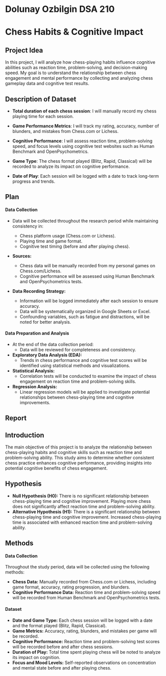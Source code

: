 # Dolunay Ozbilgin DSA 210 
# Chess Habits & Cognitive Impact

## **Project Idea**
In this project, I will analyze how chess-playing habits influence cognitive abilities such as reaction time, problem-solving, and decision-making speed. My goal is to understand the relationship between chess engagement and mental performance by collecting and analyzing chess gameplay data and cognitive test results.

## **Description of Dataset**
- **Total duration of each chess session**: I will manually record my chess playing time for each session.

- **Game Performance Metrics**: I will track my rating, accuracy, number of blunders, and mistakes from Chess.com or Lichess.

- **Cognitive Performance**: I will assess reaction time, problem-solving speed, and focus levels using cognitive test websites such as Human Benchmark and OpenPsychometrics.

- **Game Type**: The chess format played (Blitz, Rapid, Classical) will be recorded to analyze its impact on cognitive performance.

- **Date of Play**: Each session will be logged with a date to track long-term progress and trends.

## **Plan**
#### **Data Collection**
- Data will be collected throughout the research period while maintaining consistency in:
  - Chess platform usage (Chess.com or Lichess).
  - Playing time and game format.
  - Cognitive test timing (before and after playing chess).

- **Sources:**
  - Chess data will be manually recorded from my personal games on Chess.com/Lichess.
  - Cognitive performance will be assessed using Human Benchmark and OpenPsychometrics tests.

- **Data Recording Strategy:**
  - Information will be logged immediately after each session to ensure accuracy.
  - Data will be systematically organized in Google Sheets or Excel.
  - Confounding variables, such as fatigue and distractions, will be noted for better analysis.

#### **Data Preparation and Analysis**
- At the end of the data collection period:
  - Data will be reviewed for completeness and consistency.
- **Exploratory Data Analysis (EDA):**
  - Trends in chess performance and cognitive test scores will be identified using statistical methods and visualizations.
- **Statistical Analysis:**
  - Correlation tests will be conducted to examine the impact of chess engagement on reaction time and problem-solving skills.
- **Regression Analysis:**
  - Linear regression models will be applied to investigate potential relationships between chess-playing time and cognitive improvements.

## **Report**
## **Introduction**
The main objective of this project is to analyze the relationship between chess-playing habits and cognitive skills such as reaction time and problem-solving ability. This study aims to determine whether consistent chess practice enhances cognitive performance, providing insights into potential cognitive benefits of chess engagement.

## **Hypothesis**
- **Null Hypothesis (H0):** There is no significant relationship between chess-playing time and cognitive improvement. Playing more chess does not significantly affect reaction time and problem-solving ability.
- **Alternative Hypothesis (H1):** There is a significant relationship between chess-playing time and cognitive improvement. Increased chess-playing time is associated with enhanced reaction time and problem-solving ability.

## **Methods**
#### **Data Collection**
Throughout the study period, data will be collected using the following methods:
- **Chess Data:** Manually recorded from Chess.com or Lichess, including game format, accuracy, rating progression, and blunders.
- **Cognitive Performance Data:** Reaction time and problem-solving speed will be recorded from Human Benchmark and OpenPsychometrics tests.

#### **Dataset**
- **Date and Game Type:** Each chess session will be logged with a date and the format played (Blitz, Rapid, Classical).
- **Game Metrics:** Accuracy, rating, blunders, and mistakes per game will be recorded.
- **Cognitive Performance:** Reaction time and problem-solving test scores will be recorded before and after chess sessions.
- **Duration of Play:** Total time spent playing chess will be noted to analyze its impact on cognition.
- **Focus and Mood Levels:** Self-reported observations on concentration and mental state before and after playing chess.

